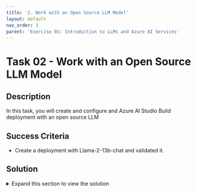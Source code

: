 ```yaml
---
title: '2. Work with an Open Source LLM Model'
layout: default
nav_order: 3
parent: 'Exercise 01: Introduction to LLMs and Azure AI Services'
---
```


# Task 02 - Work with an Open Source LLM Model

## Description

In this task, you will create and configure and Azure AI Studio Build deployment with an open source LLM

## Success Criteria

* Create a deployment with Llama-2-13b-chat and validated it.

## Solution

<details markdown="block">
<summary>Expand this section to view the solution</summary>

##### 1) Work with an Open Source LLM Model

Now let's test an open source Llama2 model from Meta.

1. For this, go to the **Deployments** section in the **Build** tab and click on **Create deployment**.

![LLMOps Workshop](images/labgrab17.png)

2. Select the model **Llama-2-13b-chat** and click on **confirm**.

![LLMOps Workshop](images/labgrab18.png)

3. Select the deployment option **Managed Compute without Azure AI Content Safety**.

![LLMOps Workshop](images/labgrab19.png)

4. Check the box that shows **I want to use shared quota and I acknowledge that this endpoint will be deleted in 168 hours.**.

5. Select the **Standard_NC24s_v3** compute for inference with the selected model, for this workshop one instance is enough.

6. If you do not have enough quota you can access the AzureML Quota option in the Managed tab to request an increase in quota for the selected resource.

7. Click the **Deploy** button.

![LLMOps Workshop](images/labgrab20.png)

8. The creation of the deployment will take a few minutes, the time varies, but generally between 10 and 20 minutes. ( If you notice your Traffic allocation is 0% select **Update traffic** and set it to 100%, if you get an error try again.)

![LLMOps Workshop](images/labgrab21.png)

Done! Let's test this model by selecting the **Test** option on the deployment page.

9. Select the gear icon on the top right of the chat and adjust the ```max_next_tokens``` parameter to 1000 so we can test the same example we used with the gpt-4 model. **Click Accept**

![LLMOps Workshop](images/labgrab22.png)

10. Now just copy the text below into the "Start typing here text box" and then send to observe the response generated by the Llama2 model.

```
{
  "input_data": {
    "input_string": [
      {
        "role": "system",
        "content": "You're an AI assistant that helps telco company to extract valuable information from their conversations by creating JSON documents for each conversation transcription you receive. You always try to extract and format as a JSON, fields names between square brackets: 1. Customer Name [name] 2. Customer Contact Phone [phone] 3. Main Topic of the Conversation [topic] 4. Customer Sentiment (Neutral, Positive, Negative)[sentiment] 5. How the Agent Handled the Conversation [agent_behavior] 6. What was the FINAL Outcome of the Conversation [outcome] 7. A really brief Summary of the Conversation [summary] Only extract information that you're sure. If you're unsure, write 'Unknown/Not Found' in the JSON file. Your answers outputs contains only the json document."
      },
      {
        "role": "user",
        "content": "Agent: Hello, welcome to Telco's customer service. My name is Juan, how can I assist you? Client: Hello, Juan. I'm calling because I'm having issues with my mobile data plan. It's very slow and I can't browse the internet or use my apps. Agent: I'm very sorry for the inconvenience, sir. Could you please tell me your phone number and your full name? Client: Yes, sure. My number is 011-4567-8910 and my name is Martín Pérez. Agent: Thank you, Mr. Pérez. I'm going to check your plan and your data usage. One moment, please. Client: Okay, thank you. Agent: Mr. Pérez, I've reviewed your plan and I see that you have contracted the basic plan of 2 GB of data per month. Is that correct? Client: Yes, that's correct. Agent: Well, I inform you that you have consumed 90% of your data limit and you only have 200 MB available until the end of the month. That's why your browsing speed has been reduced. Client: What? How is that possible? I barely use the internet on my cell phone. I only check my email and my social networks from time to time. I don't watch videos or download large files. Agent: I understand, Mr. Pérez. But keep in mind that some applications consume data in the background, without you realizing it. For example, automatic updates, backups, GPS, etc. Client: Well, but they didn't explain that to me when I contracted the plan. They told me that with 2 GB I would have enough for the whole month. I feel cheated. Agent: I apologize, Mr. Pérez. It was not our intention to deceive you. I offer you a solution: if you want, you can change your plan to a higher one, with more GB of data and higher speed. This way you can enjoy a better browsing experience. Client: And how much would that cost me? Agent: We have a special offer for you. For only 10 pesos more per month, you can access the premium plan of 5 GB of data and 4G speed. Are you interested? Client: Mmm, I don't know. Isn't there another option? Can't you give me more speed without charging me more? Agent: I'm sorry, Mr. Pérez. That's the only option we have available. If you don't change your plan, you'll have to wait until next month to recover your normal speed. Or you can buy an additional data package, but it would be more expensive than changing plans. Client: Well, let me think about it. Can I call later to confirm? Agent: Of course, Mr. Pérez. You can call whenever you want. The number is the same one you dialed now. Is there anything else I can help you with? Client: No, that's all. Thank you for your attention. Agent: Thank you, Mr. Pérez. Have a good day. Goodbye."
      }
    ],
    "parameters": {
      "temperature": 0.8,
      "top_p": 0.8,
      "do_sample": true,
      "max_new_tokens": 1000
    }
  }
}
```

You will see a result generated by the model similar to the one shown in the image below.

![LLMOps Workshop](images/labgrab23.png)

</details>
